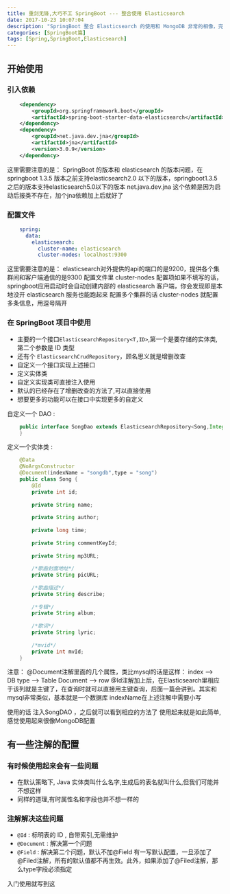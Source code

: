 ```yaml
---
title: 重剑无锋,大巧不工 SpringBoot --- 整合使用 Elasticsearch
date: 2017-10-23 10:07:04
description: "SpringBoot 整合 Elasticsearch 的使用和 MongoDB 非常的相像，完全可以很快速的上手"
categories: [SpringBoot篇]
tags: [Spring,SpringBoot,Elasticsearch]
---
```


<!-- more -->

## 开始使用

### 引入依赖
``` xml
    <dependency>
        <groupId>org.springframework.boot</groupId>
        <artifactId>spring-boot-starter-data-elasticsearch</artifactId>
    </dependency>
    <dependency>
        <groupId>net.java.dev.jna</groupId>
        <artifactId>jna</artifactId>
        <version>3.0.9</version>
    </dependency>
```

这里需要注意的是： 
    SpringBoot 的版本和 elasticsearch 的版本问题，在springboot 1.3.5 版本之前支持elasticsearch2.0 以下的版本，springboot1.3.5之后的版本支持elasticsearch5.0以下的版本
    net.java.dev.jna 这个依赖是因为启动后报类不存在，加个jna依赖加上后就好了

### 配置文件

``` yaml
    spring:
      data:
        elasticsearch:
          cluster-name: elasticsearch
          cluster-nodes: localhost:9300
```

这里需要注意的是：
    elasticsearch对外提供的api的端口的是9200，提供各个集群间和客户端通信的是9300
    配置文件里 cluster-nodes 配置项如果不填写的话，springboot应用启动时会自动创建内部的 elasticsearch 客户端，你会发现即是本地没开 elasticsearch 服务也能跑起来
    配置多个集群的话 cluster-nodes 就配置多条信息，用逗号隔开

### 在 SpringBoot 项目中使用
- 主要的一个接口`ElasticsearchRepository<T,ID>`,第一个是要存储的实体类,第二个参数是 ID 类型
- 还有个 `ElasticsearchCrudRepository`，顾名思义就是增删改查
- 自定义一个接口实现上述接口
- 定义实体类
- 自定义实现类可直接注入使用
- 默认的已经存在了增删改查的方法了,可以直接使用
- 想要更多的功能可以在接口中实现更多的自定义

自定义一个 DAO :

``` java
    public interface SongDao extends ElasticsearchRepository<Song,Integer> {
    }
```

定义一个实体类 :

``` java
    @Data
    @NoArgsConstructor
    @Document(indexName = "songdb",type = "song")
    public class Song {
        @Id
        private int id;
    
        private String name;
    
        private String author;
    
        private long time;
    
        private String commentKeyId;
    
        private String mp3URL;
    
        /*歌曲封面地址*/
        private String picURL;
    
        /*歌曲描述*/
        private String describe;
    
        /*专辑*/
        private String album;
    
        /*歌词*/
        private String lyric;
    
        /*mvid*/
        private int mvId;
    }
```

注意：
    @Document注解里面的几个属性，类比mysql的话是这样： 
    index –> DB 
    type –> Table 
    Document –> row 
    @Id注解加上后，在Elasticsearch里相应于该列就是主键了，在查询时就可以直接用主键查询，后面一篇会讲到。其实和mysql非常类似，基本就是一个数据库
    indexName在上述注解中需要小写

使用的话 注入SongDAO ，之后就可以看到相应的方法了
使用起来就是如此简单,感觉使用起来很像MongoDB配置

## 有一些注解的配置
### 有时候使用起来会有一些问题
- 在默认策略下, Java 实体类叫什么名字,生成后的表名就叫什么,但我们可能并不想这样
- 同样的道理,有时属性名和字段也并不想一样的
### 注解解决这些问题
- `@Id` : 标明表的 ID , 自带索引,无需维护
- `@Document` : 解决第一个问题
- `@Field` : 解决第二个问题，默认不加@Field 有一写默认配置，一旦添加了@Filed注解，所有的默认值都不再生效。此外，如果添加了@Filed注解，那么type字段必须指定


入门使用就写到这
